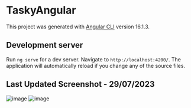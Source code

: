 # TaskyAngular

This project was generated with [Angular CLI](https://github.com/angular/angular-cli) version 16.1.3.

## Development server

Run `ng serve` for a dev server. Navigate to `http://localhost:4200/`. The application will automatically reload if you change any of the source files.

## Last Updated Screenshot - 29/07/2023
![image](https://github.com/EwertonMendes/tasky-angular/assets/33728924/7599c9aa-c0eb-4820-93a1-fd7e3cf0b1dd)
![image](https://github.com/EwertonMendes/tasky-angular/assets/33728924/e55295d6-9a75-47fd-8271-ff70d0c5eaea)

